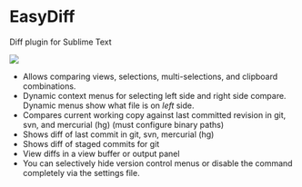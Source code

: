 EasyDiff
========
Diff plugin for Sublime Text

<img src="https://dl.dropboxusercontent.com/u/342698/EasyDiff/menus.png" border="0"/>

- Allows comparing views, selections, multi-selections, and clipboard combinations.
- Dynamic context menus for selecting left side and right side compare.  Dynamic menus show what file is on *left* side.
- Compares current working copy against last committed revision in git, svn, and mercurial (hg) (must configure binary paths)
- Shows diff of last commit in git, svn, mercurial (hg)
- Shows diff of staged commits for git
- View diffs in a view buffer or output panel
- You can selectively hide version control menus or disable the command completely via the settings file.
